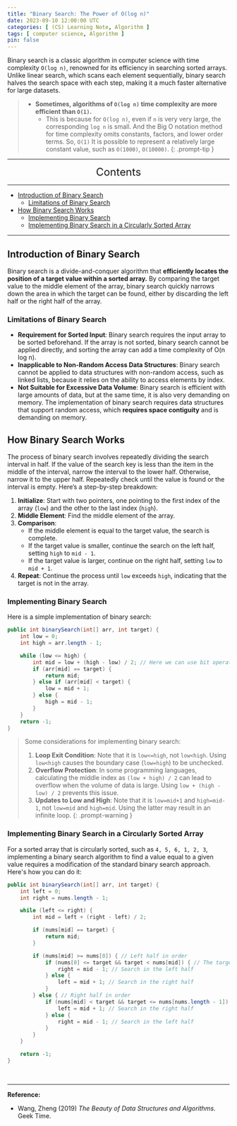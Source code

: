 ```yaml
---
title: "Binary Search: The Power of O(log n)"
date: 2023-09-10 12:00:00 UTC
categories: [ (CS) Learning Note, Algorithm ]
tags: [ computer science, Algorithm ]
pin: false
---
```



Binary search is a classic algorithm in computer science with time complexity `O(log n)`, renowned for its efficiency in searching sorted arrays. Unlike linear search, which scans each element sequentially, binary search halves the search space with each step, making it a much faster alternative for large datasets.

> - **Sometimes, algorithms of `O(log n)` time complexity are more efficient than `O(1)`.**
>   - This is because for `O(log n)`, even if `n` is very very large, the corresponding `log n` is small. And the Big O notation method for time complexity omits constants, factors, and lower order terms. So, `O(1)` It is possible to represent a relatively large constant value, such as `O(1000)`, `O(10000)`.
{: .prompt-tip }

---
<center><font size='5'> Contents </font></center>

---

<!-- TOC -->
  * [Introduction of Binary Search](#introduction-of-binary-search)
    * [Limitations of Binary Search](#limitations-of-binary-search)
  * [How Binary Search Works](#how-binary-search-works)
    * [Implementing Binary Search](#implementing-binary-search)
    * [Implementing Binary Search in a Circularly Sorted Array](#implementing-binary-search-in-a-circularly-sorted-array)
<!-- TOC -->

---

## Introduction of Binary Search

Binary search is a divide-and-conquer algorithm that **efficiently locates the position of a target value within a sorted array.** By comparing the target value to the middle element of the array, binary search quickly narrows down the area in which the target can be found, either by discarding the left half or the right half of the array.

### Limitations of Binary Search

- **Requirement for Sorted Input**: Binary search requires the input array to be sorted beforehand. If the array is not sorted, binary search cannot be applied directly, and sorting the array can add a time complexity of O(n log n).
- **Inapplicable to Non-Random Access Data Structures**: Binary search cannot be applied to data structures with non-random access, such as linked lists, because it relies on the ability to access elements by index.
- **Not Suitable for Excessive Data Volume**: Binary search is efficient with large amounts of data, but at the same time, it is also very demanding on memory. The implementation of binary search requires data structures that support random access, which **requires space contiguity** and is demanding on memory.

## How Binary Search Works

The process of binary search involves repeatedly dividing the search interval in half. If the value of the search key is less than the item in the middle of the interval, narrow the interval to the lower half. Otherwise, narrow it to the upper half. Repeatedly check until the value is found or the interval is empty. Here’s a step-by-step breakdown:

1. **Initialize**: Start with two pointers, one pointing to the first index of the array (`low`) and the other to the last index (`high`).
2. **Middle Element**: Find the middle element of the array.
3. **Comparison**:
   - If the middle element is equal to the target value, the search is complete.
   - If the target value is smaller, continue the search on the left half, setting `high` to `mid - 1`.
   - If the target value is larger, continue on the right half, setting `low` to `mid + 1`.
4. **Repeat**: Continue the process until `low` exceeds `high`, indicating that the target is not in the array.

### Implementing Binary Search

Here is a simple implementation of binary search:

```java
public int binarySearch(int[] arr, int target) {
    int low = 0;
    int high = arr.length - 1;

    while (low <= high) {
        int mid = low + (high - low) / 2; // Here we can use bit operations (int mid = low + ((high - low) >> 2)) to get a more efficient operation
        if (arr[mid] == target) {
            return mid;
        } else if (arr[mid] < target) {
            low = mid + 1;
        } else {
            high = mid - 1;
        }
    }
    return -1;
}
```

> Some considerations for implementing binary search:
> 1. **Loop Exit Condition**: Note that it is `low<=high`, not `low<high`. Using `low<high` causes the boundary case (`low=high`) to be unchecked.
> 2. **Overflow Protection**: In some programming languages, calculating the middle index as `(low + high) / 2` can lead to overflow when the volume of data is large. Using `low + (high - low) / 2` prevents this issue.
> 3. **Updates to Low and High**: Note that it is `low=mid+1` and `high=mid-1`, not `low=mid` and `high=mid`. Using the latter may result in an infinite loop.
{: .prompt-warning }


### Implementing Binary Search in a Circularly Sorted Array

For a sorted array that is circularly sorted, such as `4, 5, 6, 1, 2, 3`, implementing a binary search algorithm to find a value equal to a given value requires a modification of the standard binary search approach. Here's how you can do it: 

```java
public int binarySearch(int[] arr, int target) {
    int left = 0;
    int right = nums.length - 1;

    while (left <= right) {
        int mid = left + (right - left) / 2;

        if (nums[mid] == target) {
            return mid;
        }

        if (nums[mid] >= nums[0]) { // Left half in order
            if (nums[0] <= target && target < nums[mid]) { // The target value is in the left half
                right = mid - 1; // Search in the left half
            } else {
                left = mid + 1; // Search in the right half
            }
        } else { // Right half in order
            if (nums[mid] < target && target <= nums[nums.length - 1]) { // The target value is in the right half
                left = mid + 1; // Search in the right half
            } else {
                right = mid - 1; // Search in the left half
            }
        }
    }

    return -1;
}
```

<br>

---

**Reference:**

- Wang, Zheng (2019) _The Beauty of Data Structures and Algorithms_. Geek Time.

